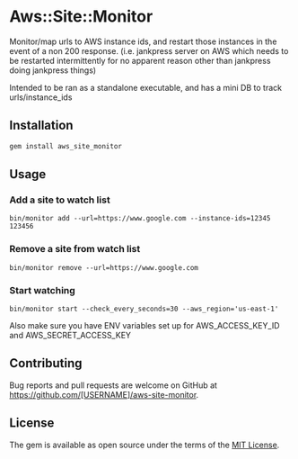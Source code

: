 # Aws::Site::Monitor

Monitor/map urls to AWS instance ids, and restart those instances in the event of a non 200 response.
(i.e. jankpress server on AWS which needs to be restarted intermittently for no apparent reason other than jankpress doing jankpress things)

Intended to be ran as a standalone executable, and has a mini DB to track urls/instance_ids

## Installation

``` ruby
gem install aws_site_monitor
```

## Usage

### Add a site to watch list
`bin/monitor add --url=https://www.google.com --instance-ids=12345 123456`

### Remove a site from watch list
`bin/monitor remove --url=https://www.google.com`

### Start watching
`bin/monitor start --check_every_seconds=30 --aws_region='us-east-1'`

Also make sure you have ENV variables set up for AWS_ACCESS_KEY_ID and AWS_SECRET_ACCESS_KEY

## Contributing
Bug reports and pull requests are welcome on GitHub at https://github.com/[USERNAME]/aws-site-monitor.

## License

The gem is available as open source under the terms of the [MIT License](https://opensource.org/licenses/MIT).
